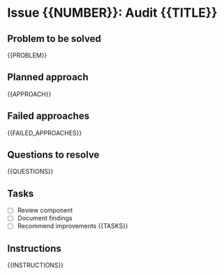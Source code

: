 # Issue {{NUMBER}}: Audit {{TITLE}}

## Problem to be solved
{{PROBLEM}}

## Planned approach
{{APPROACH}}

## Failed approaches
{{FAILED_APPROACHES}}

## Questions to resolve
{{QUESTIONS}}

## Tasks
- [ ] Review component
- [ ] Document findings
- [ ] Recommend improvements
{{TASKS}}

## Instructions
{{INSTRUCTIONS}}

